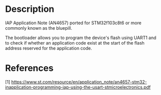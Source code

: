 # Description

IAP Application Note (AN4657) ported for STM32f103c8t6 or more commonly known as the bluepill. 

The bootloader allows you to program the device's flash using UART1 and to check if whether an application code exist at the start of the flash address reserved for the application code.  

# References

[1] https://www.st.com/resource/en/application_note/an4657-stm32-inapplication-programming-iap-using-the-usart-stmicroelectronics.pdf

